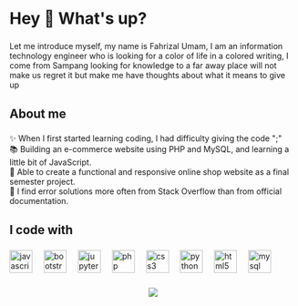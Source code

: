 <h1 align="left">Hey 👋 What's up?</h1>

###

<p align="left">Let me introduce myself, my name is Fahrizal Umam, I am an information technology engineer who is looking for a color of life in a colored writing, I come from Sampang looking for knowledge to a far away place will not make us regret it but make me have thoughts about what it means to give up</p>

###

<h2 align="left">About me</h2>

###

<p align="left">✨ When I first started learning coding, I had difficulty giving the code ";"<br>📚 Building an e-commerce website using PHP and MySQL, and learning a little bit of JavaScript.<br>🎯 Able to create a functional and responsive online shop website as a final semester project.<br>🎲 I find error solutions more often from Stack Overflow than from official documentation.</p>

###

<h2 align="left">I code with</h2>

###

<div align="left">
  <img src="https://cdn.jsdelivr.net/gh/devicons/devicon/icons/javascript/javascript-original.svg" height="40" alt="javascript logo"  />
  <img width="12" />
  <img src="https://cdn.jsdelivr.net/gh/devicons/devicon/icons/bootstrap/bootstrap-original.svg" height="40" alt="bootstrap logo"  />
  <img width="12" />
  <img src="https://cdn.jsdelivr.net/gh/devicons/devicon/icons/jupyter/jupyter-original.svg" height="40" alt="jupyter logo"  />
  <img width="12" />
  <img src="https://cdn.jsdelivr.net/gh/devicons/devicon/icons/php/php-original.svg" height="40" alt="php logo"  />
  <img width="12" />
  <img src="https://cdn.jsdelivr.net/gh/devicons/devicon/icons/css3/css3-original.svg" height="40" alt="css3 logo"  />
  <img width="12" />
  <img src="https://cdn.jsdelivr.net/gh/devicons/devicon/icons/python/python-original.svg" height="40" alt="python logo"  />
  <img width="12" />
  <img src="https://cdn.jsdelivr.net/gh/devicons/devicon/icons/html5/html5-original.svg" height="40" alt="html5 logo"  />
  <img width="12" />
  <img src="https://cdn.jsdelivr.net/gh/devicons/devicon/icons/mysql/mysql-original.svg" height="40" alt="mysql logo"  />
</div>

###

<div align="center">
  <img height="" src="https://media3.giphy.com/media/v1.Y2lkPTc5MGI3NjExcXVhdzlsdDhyOW5uM28wcjB6cWg4Nnp1ZzJnZTdxajAxeDBxZjdteSZlcD12MV9pbnRlcm5hbF9naWZfYnlfaWQmY3Q9Zw/11XxC0wD3jVSCI/giphy.gif"  />
</div>

###
